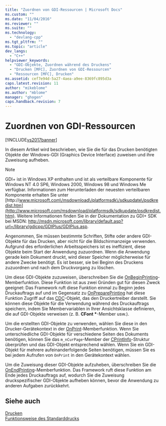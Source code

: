 ```yaml
---
title: "Zuordnen von GDI-Ressourcen | Microsoft Docs"
ms.custom: ""
ms.date: "11/04/2016"
ms.reviewer: ""
ms.suite: ""
ms.technology: 
  - "devlang-cpp"
ms.tgt_pltfrm: ""
ms.topic: "article"
dev_langs: 
  - "C++"
helpviewer_keywords: 
  - "GDI-Objekte, Zuordnen während des Druckens"
  - "Drucken [MFC], Zuordnen von GDI-Ressourcen"
  - "Ressourcen [MFC], Drucken"
ms.assetid: cef7e94d-5a27-4aea-a9ee-8369fc895d3a
caps.latest.revision: 11
author: "mikeblome"
ms.author: "mblome"
manager: "ghogen"
caps.handback.revision: 7
---
```

# Zuordnen von GDI-Ressourcen
[!INCLUDE[vs2017banner](../assembler/inline/includes/vs2017banner.md)]

In diesem Artikel wird beschrieben, wie Sie die für das Drucken benötigten Objekte der Windows\-GDI \(Graphics Device Interface\) zuweisen und ihre Zuweisung aufheben.  
  
> [!NOTE]
>  GDI\+ ist in Windows XP enthalten und ist als verteilbare Komponente für Windows NT 4.0 SP6, Windows 2000, Windows 98 und Windows Me verfügbar.  Informationen zum Herunterladen der neuesten verteilbaren Komponente erhalten Sie unter [http:\/\/www.microsoft.com\/msdownload\/platformsdk\/sdkupdate\/psdkredist.htm](http://www.microsoft.com/msdownload/platformsdk/sdkupdate/psdkredist.htm).  Weitere Informationen finden Sie in der Dokumentation zu GDI\+ SDK bei MSDN: [http:\/\/msdn.microsoft.com\/library\/default.asp?url\=\/library\/gdicpp\/GDIPlus\/GDIPlus.asp](http://msdn.microsoft.com/library/default.asp?url=/library/gdicpp/GDIPlus/GDIPlus.asp).  
  
 Angenommen, Sie müssen bestimmte Schriften, Stifte oder andere GDI\-Objekte für das Drucken, aber nicht für die Bildschirmanzeige verwenden.  Aufgrund des erforderlichen Arbeitsspeichers ist es ineffizient, diese Objekte beim Start der Anwendung zuzuordnen.  Wenn die Anwendung gerade kein Dokument druckt, wird dieser Speicher möglicherweise für andere Zwecke benötigt.  Es ist besser, sie bei Beginn des Druckens zuzuordnen und nach dem Druckvorgang zu löschen.  
  
 Um diese GDI\-Objekte zuzuweisen, überschreiben Sie die [OnBeginPrinting](../Topic/CView::OnBeginPrinting.md)\-Memberfunktion.  Diese Funktion ist aus zwei Gründen gut für diesen Zweck geeignet: Das Framework ruft diese Funktion einmal zu Beginn jedes Druckauftrags auf und im Gegensatz zu [OnPreparePrinting](../Topic/CView::OnPreparePrinting.md) hat diese Funktion Zugriff auf das [CDC](../mfc/reference/cdc-class.md)\-Objekt, das den Druckertreiber darstellt.  Sie können diese Objekte für die Verwendung während des Druckauftrags speichern, indem Sie Membervariablen in Ihrer Ansichtsklasse definieren, die auf GDI\-Objekte verweisen \(z. B. **CFont \***\-Member usw.\).  
  
 Um die erstellten GDI\-Objekte zu verwenden, wählen Sie diese in den Drucker\-Gerätekontext in der [OnPrint](../Topic/CView::OnPrint.md)\-Memberfunktion.  Wenn Sie unterschiedliche GDI\-Objekte für verschiedene Seiten des Dokuments benötigen, können Sie das `m_nCurPage`\-Member der [CPrintInfo](../mfc/reference/cprintinfo-structure.md)\-Struktur überprüfen und das GDI\-Objekt entsprechend wählen.  Wenn Sie ein GDI\-Objekt für mehrere aufeinanderfolgende Seiten benötigen, müssen Sie es bei jedem Aufrufen von `OnPrint` in den Gerätekontext wählen.  
  
 Um die Zuweisung dieser GDI\-Objekte aufzuheben, überschreiben Sie die [OnEndPrinting](../Topic/CView::OnEndPrinting.md)\-Memberfunktion.  Das Framework ruft diese Funktion am Ende jedes Druckauftrags auf, wodurch Sie die Zuweisung druckspezifischer GDI\-Objekte aufheben können, bevor die Anwendung zu anderen Aufgaben zurückkehrt.  
  
## Siehe auch  
 [Drucken](../mfc/printing.md)   
 [Funktionsweise des Standarddrucks](../mfc/how-default-printing-is-done.md)